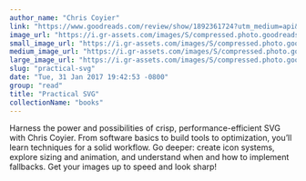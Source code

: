 ```yaml
---
author_name: "Chris Coyier"
link: "https://www.goodreads.com/review/show/1892361724?utm_medium=api&utm_source=rss"
image_url: "https://i.gr-assets.com/images/S/compressed.photo.goodreads.com/books/1469630564l/31277338._SY75_.jpg"
small_image_url: "https://i.gr-assets.com/images/S/compressed.photo.goodreads.com/books/1469630564l/31277338._SY75_.jpg"
medium_image_url: "https://i.gr-assets.com/images/S/compressed.photo.goodreads.com/books/1469630564l/31277338._SX98_.jpg"
large_image_url: "https://i.gr-assets.com/images/S/compressed.photo.goodreads.com/books/1469630564l/31277338._SY475_.jpg"
slug: "practical-svg"
date: "Tue, 31 Jan 2017 19:42:53 -0800"
group: "read"
title: "Practical SVG"
collectionName: "books"
---
```

Harness the power and possibilities of crisp, performance-efficient SVG with Chris Coyier. From software basics to build tools to optimization, you’ll learn techniques for a solid workflow. Go deeper: create icon systems, explore sizing and animation, and understand when and how to implement fallbacks. Get your images up to speed and look sharp!